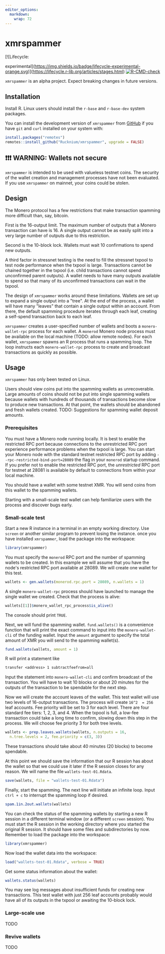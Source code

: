 ```yaml
---
editor_options: 
  markdown: 
    wrap: 72
---
```


# xmrspammer

<!-- badges: start --> [![Lifecycle:
experimental](https://img.shields.io/badge/lifecycle-experimental-orange.svg)](https://lifecycle.r-lib.org/articles/stages.html)
[![R-CMD-check](https://github.com/Rucknium/xmrspammer/actions/workflows/R-CMD-check.yaml/badge.svg)](https://github.com/Rucknium/xmrspammer/actions/workflows/R-CMD-check.yaml)
<!-- badges: end -->

`xmrspammer` is an alpha project. Expect breaking changes in future
versions.

## Installation

Install R. Linux users should install the `r-base` and `r-base-dev`
system packages.

You can install the development version of `xmrspammer` from
[GitHub](https://github.com/Rucknium/xmrspammer) if you have `git` and
`curl` installed on your system with:

``` r
install.packages("remotes")
remotes::install_github("Rucknium/xmrspammer", upgrade = FALSE)
```

##  ❗❗❗ WARNING: Wallets not secure

`xmrspammer` is intended to be used with valueless testnet coins. The
security of the wallet creation and management processes have not been
evaluated. If you use `xmrspammer` on mainnet, your coins could be
stolen.

## Design

The Monero protocol has a few restrictions that make transaction
spamming more difficult than, say, bitcoin.

First is the 16-output limit. The maximum number of outputs that a
Monero transaction can have is 16. A single output cannot be as easily
split into a very large number of outputs due to this restriction.

Second is the 10-block lock. Wallets must wait 10 confirmations to spend
new outputs.

A third factor in stressnet testing is the need to fill the stressnet
txpool to test node performance when the txpool is large. Transactions
cannot be chained together in the txpool (i.e. child transactions cannot
spend unconfirmed parent outputs). A wallet needs to have many outputs
available to spend so that many of its unconfirmed transactions can wait
in the txpool.

The design of `xmrspammer` works around these limitations. Wallets are
set up to expand a single output into a "tree". At the end of the
process, a wallet will have many "leaves" that contain a single output
within an account. From there, the default spamming procedure iterates
through each leaf, creating a self-spend transaction back to each leaf.

`xmrspammer` creates a user-specified number of wallets and boots a
`monero-wallet-rpc` process for each wallet. A `monerod` Monero node
process must be available on the local machine (TODO: allow remote
nodes). For each wallet, `xmrspammer` spawns an R process that runs a
spamming loop. The loop instructs each `monero-wallet-rpc` process to
create and broadcast transactions as quickly as possible.

## Usage

`xmrspammer` has only been tested on Linux.

Users should view coins put into the spamming wallets as unrecoverable.
Large amounts of coins should not be put into single spamming wallets
because wallets with hundreds of thousands of transactions become slow
to produce new transactions. At that point, the wallets should be
abandoned and fresh wallets created. TODO: Suggestions for spamming
wallet deposit amounts.

### Prerequisites

You must have a Monero node running locally. It is best to enable the
restricted RPC port because connections to the unrestricted RPC port
experience performance problems when the txpool is large. You can start
your Monero node with the standard testnet restricted RPC port by adding
`--rpc-restricted-bind-port=28089` the flag in your `monerod` startup
command. If you prefer not to enable the restricted RPC port, the
*unrestricted* RPC port for testnet at 28081 is available by default to
connections from within your local machine.

You should have a wallet with some testnet XMR. You will send coins from
this wallet to the spamming wallets.

Starting with a small-scale test wallet can help familiarize users with
the process and discover bugs early.

### Small-scale test

Start a new R instance in a terminal in an empty working directory. Use
`screen` or another similar program to prevent losing the instance. once
you have installed `xmrspammer`, load the package into the workspace:

``` R
library(xmrspammer)
```

You must specify the `monerod` RPC port and the number of spamming
wallets to be created. In this example we will assume that you have the
node's restricted RPC port available at 28089. We will create one wallet
for this test.

``` R
wallets <- gen.wallets(monerod.rpc.port = 28089, n.wallets = 1)
```

A single `monero-wallet-rpc` process should have launched to manage the
single wallet we created. Check that the process is alive:

``` R
wallets[[1]]$monero_wallet_rpc_process$is_alive()
```

The console should print `TRUE`.

Next, we will fund the spamming wallet. `fund.wallets()` is a
convenience function that will print the exact command to input into the
`monero-wallet-cli` of the funding wallet. Input the `amount` argument
to specify the total amount of XMR you will send to the spamming
wallet(s).

``` R
fund.wallets(wallets, amount = 1)
```

R will print a statement like

``` txt
transfer <address> 1 subtractfeefrom=all
```

Input the statement into `monero-wallet-cli` and confirm broadcast of
the transaction. You will have to wait 10 blocks or about 20 minutes for
the outputs of the transaction to be spendable for the next step.

Now we will create the account leaves of the wallet. This test wallet
will use two levels of 16-output transactions. The process will create
`16^2  = 256` leaf accounts. Fee priority will be set to 3 for each
level. There are four standard fee tiers: 1, 2, 3, and 4. When the
txpool is full, a low-fee transaction could take a long time to confirm,
slowing down this step in the process. We will choose fee priority 3 for
both tree levels.

``` R
wallets <- prep.leaves.wallets(wallets, n.outputs = 16,
  n.tree.levels = 2, fee.priority = c(3, 3))
```

These transactions should take about 40 minutes (20 blocks) to become
spendable.

At this point we should save the information that our R session has
about the wallet so that we could use it later if the R session closes
for any reason. We will name the file `wallets-test-01.Rdata`.

``` R
save(wallets, file = "wallets-test-01.Rdata")
```

Finally, start the spamming. The next line will initiate an infinite
loop. Input `ctrl + c` to interrupt the spamming loop if desired.

``` R
spam.1in.2out.wallets(wallets)
```

You can check the status of the spamming wallets by starting a new R
session in a different terminal window (or a different `screen`
session). You must start the R session in the working directory where
you started the original R session. It should have some files and
subdirectories by now. Remember to load the package into the workspace:

``` R
library(xmrspammer)
```

Now load the wallet data into the workspace:

``` R
load("wallets-test-01.Rdata", verbose = TRUE)
```

Get some status information about the wallet:

``` R
wallets.status(wallets)
```

You may see log messages about insufficient funds for creating new
transactions. This test wallet with just 256 leaf accounts probably
would have all of its outputs in the txpool or awaiting the 10-block
lock.

### Large-scale use

TODO

### Revive wallets

TODO

